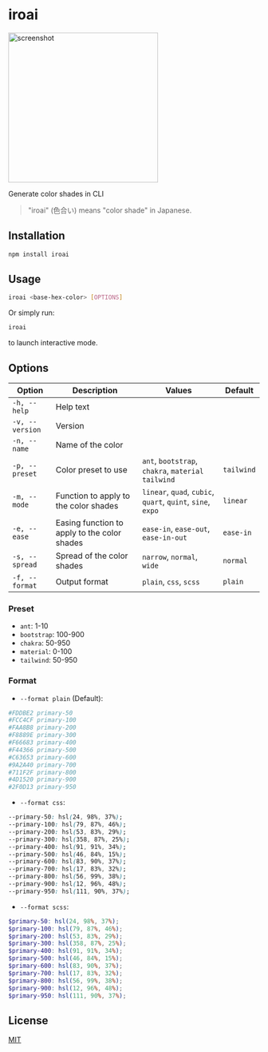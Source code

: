 # iroai

<img width="300" alt="screenshot" src="https://github.com/user-attachments/assets/1de40aa5-aa62-4aba-95da-f105c4febd99" />

Generate color shades in CLI

> "iroai" (色合い) means "color shade" in Japanese.

## Installation

```sh
npm install iroai
```

## Usage

```sh
iroai <base-hex-color> [OPTIONS]
```

Or simply run:

```sh
iroai
```

to launch interactive mode.

## Options

| Option          | Description                                  | Values                                                      | Default    |
| --------------- | -------------------------------------------- | ----------------------------------------------------------- | ---------- |
| `-h, --help`    | Help text                                    |                                                             |            |
| `-v, --version` | Version                                      |                                                             |            |
| `-n, --name`    | Name of the color                            |                                                             |            |
| `-p, --preset`  | Color preset to use                          | `ant`, `bootstrap`, `chakra`, `material` `tailwind`         | `tailwind` |
| `-m, --mode`    | Function to apply to the color shades        | `linear`, `quad`, `cubic`, `quart`, `quint`, `sine`, `expo` | `linear`   |
| `-e, --ease`    | Easing function to apply to the color shades | `ease-in`, `ease-out`, `ease-in-out`                        | `ease-in`  |
| `-s, --spread`  | Spread of the color shades                   | `narrow`, `normal`, `wide`                                  | `normal`   |
| `-f, --format`  | Output format                                | `plain`, `css`, `scss`                                      | `plain`    |

### Preset

- `ant`: 1-10
- `bootstrap`: 100-900
- `chakra`: 50-950
- `material`: 0-100
- `tailwind`: 50-950

### Format

- `--format plain` (Default):

```bash
#FDDBE2 primary-50
#FCC4CF primary-100
#FAA8B8 primary-200
#F8889E primary-300
#F66683 primary-400
#F44366 primary-500
#C63653 primary-600
#9A2A40 primary-700
#711F2F primary-800
#4D1520 primary-900
#2F0D13 primary-950
```

- `--format css`:

```css
--primary-50: hsl(24, 98%, 37%);
--primary-100: hsl(79, 87%, 46%);
--primary-200: hsl(53, 83%, 29%);
--primary-300: hsl(358, 87%, 25%);
--primary-400: hsl(91, 91%, 34%);
--primary-500: hsl(46, 84%, 15%);
--primary-600: hsl(83, 90%, 37%);
--primary-700: hsl(17, 83%, 32%);
--primary-800: hsl(56, 99%, 38%);
--primary-900: hsl(12, 96%, 48%);
--primary-950: hsl(111, 90%, 37%);
```

- `--format scss`:

```scss
$primary-50: hsl(24, 98%, 37%);
$primary-100: hsl(79, 87%, 46%);
$primary-200: hsl(53, 83%, 29%);
$primary-300: hsl(358, 87%, 25%);
$primary-400: hsl(91, 91%, 34%);
$primary-500: hsl(46, 84%, 15%);
$primary-600: hsl(83, 90%, 37%);
$primary-700: hsl(17, 83%, 32%);
$primary-800: hsl(56, 99%, 38%);
$primary-900: hsl(12, 96%, 48%);
$primary-950: hsl(111, 90%, 37%);
```

## License

[MIT](./LICENSE)
